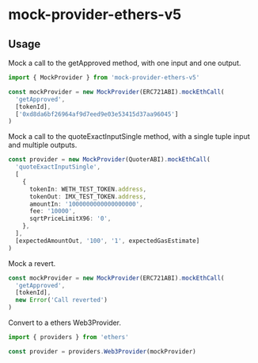 # mock-provider-ethers-v5

## Usage

Mock a call to the getApproved method, with one input and one output.

```ts
import { MockProvider } from 'mock-provider-ethers-v5'

const mockProvider = new MockProvider(ERC721ABI).mockEthCall(
  'getApproved',
  [tokenId],
  ['0xd8da6bf26964af9d7eed9e03e53415d37aa96045']
)
```

Mock a call to the quoteExactInputSingle method, with a single tuple input and multiple outputs.

```ts
const provider = new MockProvider(QuoterABI).mockEthCall(
  'quoteExactInputSingle',
  [
    {
      tokenIn: WETH_TEST_TOKEN.address,
      tokenOut: IMX_TEST_TOKEN.address,
      amountIn: '1000000000000000000',
      fee: '10000',
      sqrtPriceLimitX96: '0',
    },
  ],
  [expectedAmountOut, '100', '1', expectedGasEstimate]
)
```

Mock a revert.

```ts
const mockProvider = new MockProvider(ERC721ABI).mockEthCall(
  'getApproved',
  [tokenId],
  new Error('Call reverted')
)
```

Convert to a ethers Web3Provider.

```ts
import { providers } from 'ethers'

const provider = providers.Web3Provider(mockProvider)
```
